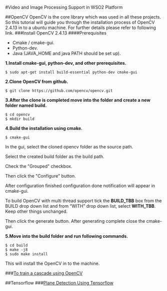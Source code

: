#Video and Image Processing Support in WSO2 Platform

##OpenCV
OpenCV is the core library which was used in all these projects. So this tutorial will guide you through the installation process
of OpenCV 2.4.13 in to a ubuntu machine. For further details please refer to following link.
###Install  OpenCV 2.4.13
####Prerequisites 
- Cmake / cmake-gui.
- Python-dev.
- Java (JAVA_HOME and java PATH should be set up). 

**1.Install cmake-gui, python-dev, and other prerequisites.**
```
$ sudo apt-get install build-essential python-dev cmake-gui 
```
**2.Clone OpenCV from github.**
```
$ git clone https://github.com/opencv/opencv.git
```
**3.After the clone is completed move into the folder and create a new folder named build.**
```
$ cd opencv
$ mkdir build
```
**4.Build the installation using cmake.**

```
$ cmake-gui 
```
 
In the gui, select the cloned opencv folder as the source path.

Select the created build folder as the build path.

Check the "Grouped" checkbox.

Then click the "Configure" button.

After configuration finished configuration done notification will appear in cmake-gui. 

To build OpenCV with multi thread support tick the **BUILD_TBB** box from the BUILD drop down list and from “WITH” drop down list, select **WITH_TBB**. Keep other things unchanged.

Then click the generate button.
After generating complete close the cmake-gui.

**5.Move into the build folder and run following commands.**
```
$ cd build
$ make -j8
$ sudo make install
```
This will install the OpenCV in to the machine.

###[To train a cascade using OpenCV](https://github.com/wso2-incubator/video-image-preprocessing-wso2/tree/master/Training_Cascade#training-cascades)

##Tensorflow
###[Plane Detection Using Tensorflow](https://github.com/wso2-incubator/video-image-preprocessing-wso2/tree/master/Tensorflow_Plane_Retrain#plane-detection-using-tensorflow)
